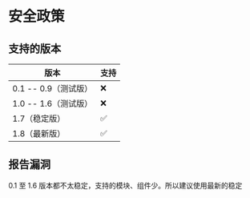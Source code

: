 # 安全政策 

## 支持的版本 

| 版本 | 支持          |
| ------- | ------------------ |
| 0.1 -- 0.9（测试版）| :x: |
| 1.0 -- 1.6（测试版）| :x: |
| 1.7（稳定版）| :white_check_mark: |
| 1.8（最新版）| :white_check_mark: |

## 报告漏洞 
0.1 至 1.6 版本都不太稳定，支持的模块、组件少。所以建议使用最新的稳定
